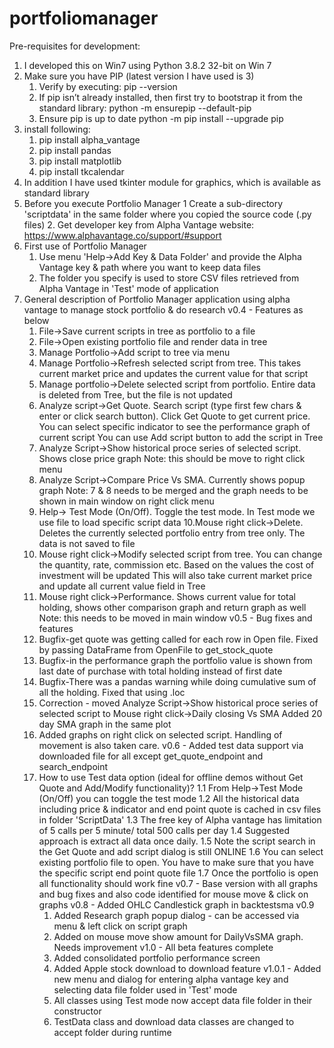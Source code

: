 # portfoliomanager
Pre-requisites for development:
1. I developed this on Win7 using Python 3.8.2 32-bit on Win 7
2. Make sure you have PIP (latest version I have used is 3)
    1. Verify by executing: 
        pip --version
    2. If pip isn’t already installed, then first try to bootstrap it from the standard library:
        python -m ensurepip --default-pip
    3. Ensure pip is up to date
        python -m pip install --upgrade pip
3. install following:
    1. pip install alpha_vantage
    2. pip install pandas
    3. pip install matplotlib
    4. pip install tkcalendar
4. In addition I have used tkinter module for graphics, which is available as standard library
5. Before you execute Portfolio Manager
    1 Create a sub-directory 'scriptdata' in the same folder where you copied the source code (.py files)
    2. Get developer key from Alpha Vantage website: https://www.alphavantage.co/support/#support
6. First use of Portfolio Manager
    1. Use menu 'Help->Add Key & Data Folder' and provide the Alpha Vantage key & path where you want to keep data files
    2. The folder you specify is used to store CSV files retrieved from Alpha Vantage in 'Test' mode of application
7. General description of Portfolio Manager application using alpha vantage to manage stock portfolio & do research
v0.4 - Features as below
   1. File->Save current scripts in tree as portfolio  to a file
   2. File->Open existing portfolio file and render data in tree
   3. Manage Portfolio->Add script to tree via menu
   4. Manage Portfolio->Refresh selected script from tree. 
         This takes current market price and updates the current value for that script
   5. Manage portfolio->Delete selected script from portfolio. 
         Entire data is deleted from Tree, but the file is not updated
   6. Analyze script->Get Quote. Search script (type first few chars 
         & enter or click search button). Click Get Quote to get current price.
         You can select specific indicator to see the performance graph of current script
         You can use Add script button to add the script in Tree
   7. Analyze Script->Show historical proce series of selected script. Shows close price graph
         Note: this should be move to right click menu
   8. Analyze Script->Compare Price Vs SMA. Currently shows popup graph
         Note: 7 & 8 needs to be merged and the graph needs to be shown in main window on
                 right click menu
   9. Help-> Test Mode (On/Off). Toggle the test mode. In Test mode we use file to 
         load specific script data
   10.Mouse right click->Delete. Deletes the currently selected portfolio entry from tree only.
         The data is not saved to file
   11. Mouse right click->Modify selected script from tree. You can change the quantity,
         rate, commission etc. Based on the values the cost of investment will be updated
         This will also take current market price and update all current value field in Tree
   5. Mouse right click->Performance. Shows current value for total holding, shows other
         comparison graph and return graph as well
         Note: this needs to be moved in main window
v0.5 - Bug fixes and features
   1. Bugfix-get quote was getting called for each row in Open file. Fixed by passing DataFrame from OpenFile to get_stock_quote
   2. Bugfix-in the performance graph the portfolio value is shown from last date of purchase with total holding instead of first date
   3. Bugfix-There was a pandas warning while doing cumulative sum of all the holding. Fixed that using .loc
   5. Correction - moved  Analyze Script->Show historical proce series of selected script to Mouse right click->Daily closing Vs SMA
         Added 20 day SMA graph in the same plot
   6. Added graphs on right click on selected script. Handling of movement is also taken care.
v0.6 - Added test data support via downloaded file for all except get_quote_endpoint and search_endpoint
   1. How to use Test data option (ideal for offline demos without Get Quote and Add/Modify functionality)?
      1.1 From Help->Test Mode (On/Off) you can toggle the test mode
      1.2 All the historical data including price & indicator and end point quote is cached in csv files in folder 'ScriptData'
      1.3 The free key of Alpha vantage has limitation of 5 calls per 5 minute/ total 500 calls per day
      1.4 Suggested approach is extract all data once daily.
      1.5 Note the script search in the Get Quote and add script dialog is still ONLINE
      1.6 You can select existing portfolio file to open. You have to make sure that you have the specific script end point quote file
      1.7 Once the portfolio is open all functionality should work fine
 v0.7 - Base version with all graphs and bug fixes and also code identified for mouse move & click on graphs
 v0.8 - Added OHLC Candlestick graph in backtestsma
 v0.9
      1. Added Research graph popup dialog - can be accessed via menu & left click on script graph
      2. Added on mouse move show amount for DailyVsSMA graph. Needs improvement
 v1.0 - All beta features complete
      1. Added consolidated portfolio performance screen
      2. Added Apple stock download to download feature
 v1.0.1 - Added new menu and dialog for entering alpha vantage key and selecting data file folder used in 'Test' mode
      1. All classes using Test mode now accept data file folder in their constructor
      2. TestData class and download data classes are changed to accept folder during runtime
